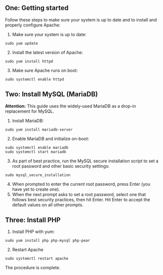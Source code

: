 ## One: Getting started
Follow these steps to make sure your system is up to date and to install and properly configure Apache:
1. Make sure your system is up to date:
```
sudo yum update
```
2. Install the latest version of Apache:
```
sudo yum install httpd
```
3. Make sure Apache runs on boot:
```
sudo systemctl enable httpd
```
## Two: Install MySQL (MariaDB)
**Attention:** This guide uses the widely-used MariaDB as a drop-in replacement for MySQL.
1. Install MariaDB:
```
sudo yum install mariadb-server
```
2. Enable MariaDB and initialize on-boot:
```
sudo systemctl enable mariadb
sudo systemctl start mariadb
```
3. As part of best practice, run the MySQL secure installation script to set a root password and other basic security settings:
```
sudo mysql_secure_installation
```
4. When prompted to enter the current root password, press Enter (you have yet to create one).
5. When the next prompt asks to set a root password, select one that follows best security practices, then hit Enter. Hit Enter to accept the default values on all other prompts.
## Three: Install PHP
1. Install PHP with yum:
```
sudo yum install php php-mysql php-pear
```
2. Restart Apache
```
sudo systemctl restart apache
```
The procedure is complete. 
